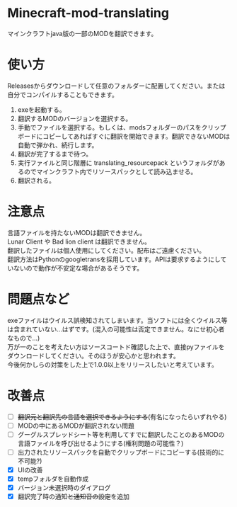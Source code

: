 # Minecraft-mod-translating
マインクラフトjava版の一部のMODを翻訳できます。

# 使い方  
Releasesからダウンロードして任意のフォルダーに配置してください。または自分でコンパイルすることもできます。  
1. exeを起動する。
2. 翻訳するMODのバージョンを選択する。
3. 手動でファイルを選択する。もしくは、modsフォルダーのパスをクリップボードにコピーしてあればすぐに翻訳を開始できます。翻訳できないMODは自動で弾かれ、続行します。
4. 翻訳が完了するまで待つ。
5. 実行ファイルと同じ階層に translating_resourcepack というフォルダがあるのでマインクラフト内でリソースパックとして読み込ませる。
6. 翻訳される。

# 注意点  
言語ファイルを持たないMODは翻訳できません。  
Lunar Client や Bad lion client は翻訳できません。  
翻訳したファイルは個人使用にしてください。配布はご遠慮ください。  
翻訳方法はPythonのgoogletransを採用しています。APIは要求するようにしていないので動作が不安定な場合があるそうです。

# 問題点など  
exeファイルはウイルス誤検知されてしまいます。当ソフトには全くウイルス等は含まれていない...はずです。(混入の可能性は否定できません。なにせ初心者なもので...)  
万が一のことを考えたい方はソースコートド確認した上で、直接pyファイルをダウンロードしてください。そのほうが安心かと思われます。  
今後何かしらの対策をした上で1.0.0以上をリリースしたいと考えています。

# 改善点
-  [ ] ~~翻訳元と翻訳先の言語を選択できるようにする~~(有名になったらいずれやる)
-  [ ] MODの中にあるMODが翻訳されない問題
-  [ ] グーグルスプレッドシート等を利用してすでに翻訳したことのあるMODの言語ファイルを呼び出せるようにする(権利問題の可能性？)
-  [ ] 出力されたリソースパックを自動でクリップボードにコピーする(技術的に不可能?)
-  [x] UIの改善
-  [x] tempフォルダを自動作成
-  [x] バージョン未選択時のダイアログ
-  [x] 翻訳完了時の通知~~と通知音の設定~~を追加

